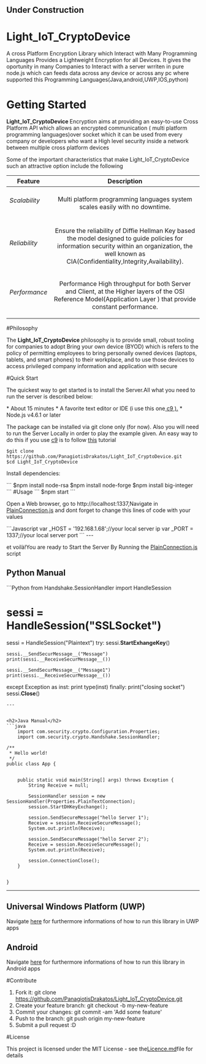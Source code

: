 <h2>Under Construction</h2>

# Light_IoT_CryptoDevice
<p>A cross Platform Encryption Library which Interact with Many Programming Languages Provides a Lightweight Encryption for all Devices. It gives the oportunity in many Companies to Interact with a server wrriten in pure node.js which can  feeds data across  any device or across any pc where supported this Programming Languages(Java,android,UWP,IOS,python)</p>

# Getting Started
<p> <b>Light_IoT_CryptoDevice </b>Encryption aims at providing an easy-to-use Cross Platform API which allows an encrypted communication ( multi platform programming languages)over socket which it can be used from every  company or developers who want a High level security inside a network  between multiple cross platform devices</p>

<p>Some of the important characteristics that make Light_IoT_CryptoDevice
such an attractive option  include the following</p>

| Feature            |                         Description                                        |
| -------------      |                       :-------------:                                      | 
|<h6>Scalability</h6>|<p>Multi platform programming languages system scales easily with no downtime.</p>| 
|<h6>Reliability</h6>|<p>Ensure the reliability of Diffie Hellman Key  based the model  designed to guide policies for information     security within an organization, the well known as CIA(Confidentiality,Integrity,Availability).  </p>  |  
|<h6>Performance</h6>| <p>Performance High throughput for both Server and Client, at the Higher layers of the OSI Reference    Model(Application Layer ) that  provide constant performance. </p>                          |        


#Philosophy
<p>The <b>Light_IoT_CryptoDevice </b> philosophy is to provide small, robust tooling for companies to adopt Bring your own device (BYOD) which is refers to the policy of permitting employees to bring personally owned devices (laptops, tablets, and smart phones) to their workplace, and to use those devices to access privileged company information and application with secure </p>

#Quick Start
<p>The quickest way to get started is to install the Server.All what you need to run the server is described below:</p>
 * About 15 minutes
 * A favorite text editor or IDE  (i use this one<a href="https://c9.io/"> c9 ).</a>
 * Node.js v4.6.1 or later
 
<p>The package  can be installed via git clone only (for now). Also you will need to run the Server Locally in order to play the example given. An easy way to do this if you use <a href="https://c9.io/">c9</a> is to follow <a href ="https://www.youtube.com/watch?v=Bhy0vZYElbE">this</a> tutorial </p>
 
 ```
$git clone https://github.com/PanagiotisDrakatos/Light_IoT_CryptoDevice.git
$cd Light_IoT_CryptoDevice
```
<p>Install dependencies:</p>
 ```
$npm install node-rsa
$npm install node-forge
$npm install big-integer
```
#Usage
 ```
$npm start
```
<p>Open a Web browser, go to http://localhost:1337,Navigate in <a href="https://github.com/PanagiotisDrakatos/Light_IoT_CryptoDevice/blob/master/SecureBackend/PlainConnection.js">PlainConnection.js</a> and dont forget to change this lines of code with your values</p>
```Javascript
var _HOST = '192.168.1.68';//your local server ip 
var _PORT = 1337;//your local server port
```
---
<p>et voilà!You are ready to Start the Server By Running the <a href="https://github.com/PanagiotisDrakatos/Light_IoT_CryptoDevice/blob/master/SecureBackend/PlainConnection.js">PlainConnection.js</a> script</p>
<h2>Python Manual</h2>
```Python
from Handshake.SessionHandler import HandleSession


# sessi = HandleSession("SSLSocket")
sessi = HandleSession("Plaintext")
try:
    sessi.__StartExhangeKey__()

    sessi.__SendSecurMessage__("Message")
    print(sessi.__ReceiveSecurMessage__())

    sessi.__SendSecurMessage__("Message1")
    print(sessi.__ReceiveSecurMessage__())
except Exception as inst:
    print type(inst)
finally:
    print("closing socket")
    sessi.__Close__()

```
---


<h2>Java Manual</h2>
```java
    import com.security.crypto.Configuration.Properties;
    import com.security.crypto.Handshake.SessionHandler;

/**
 * Hello world!
 */
public class App {
   

    public static void main(String[] args) throws Exception {
        String Receive = null;

        SessionHandler session = new SessionHandler(Properties.PlainTextConnection);
        session.StartDHKeyExchange();

        session.SendSecureMessage("hello Server 1");
        Receive = session.ReceiveSecureMessage();
        System.out.println(Receive);

        session.SendSecureMessage("hello Server 2");
        Receive = session.ReceiveSecureMessage();
        System.out.println(Receive);

        session.ConnectionClose();
    }


}
```
---

<h2>Universal Windows Platform (UWP)</h2>
<p>Navigate <a href="https://github.com/PanagiotisDrakatos/Light_IoT_CryptoDevice/blob/master/SecureUWPClient/SecureUWPClient/MainPage.xaml.cs">here</a> for furthermore informations of how to run this library in UWP apps</p>
<h2>Android</h2>
<p>Navigate <a href="https://github.com/PanagiotisDrakatos/Light_IoT_CryptoDevice/blob/master/SecureAndroidClient/app/src/main/java/com/security/crypto/MainActivity.java">here</a> for furthermore informations of how to run this library in Android apps</p>


#Contribute
 1. Fork it: git clone https://github.com/PanagiotisDrakatos/Light_IoT_CryptoDevice.git
 2. Create your feature branch: git checkout -b my-new-feature
 3. Commit your changes: git commit -am 'Add some feature'
 4. Push to the branch: git push origin my-new-feature
 5. Submit a pull request :D
 
#License
<p> This project is licensed under the MIT License - see the<a href="https://github.com/PanagiotisDrakatos/Light_IoT_CryptoDevice/blob/master/LICENSE">Licence.md</a>file for details</p>
